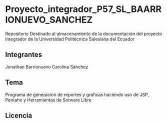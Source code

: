 # Proyecto_integrador_P57_SL_BAARRIONUEVO_SANCHEZ
Repositorio Destinado al almacenamiento de la documentación del proyecto Integrador de la Universidad Politécnica Salesiana del Ecuador

## Integrantes
Jonathan Barrionuevo
Carolina Sánchez

## Tema 
Programa de generación de reportes y gráficas haciendo uso de JSP, Pentaho y Herramientas de Sotware Libre

## Licencia
